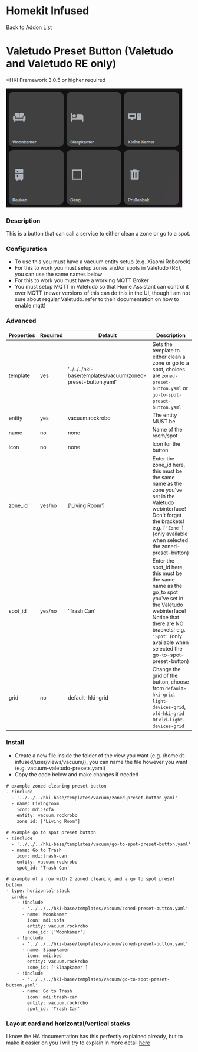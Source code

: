 # Homekit Infused

Back to [Addon List](../addon_list.md)

# Valetudo Preset Button (Valetudo and Valetudo RE only)
*HKI Framework 3.0.5 or higher required

![Homekit Infused](../images/vacuum-valetudo-zoned-cleaning-presets.png)

### Description
This is a button that can call a service to either clean a zone or go to a spot.

### Configuration
- To use this you must have a vacuum entity setup (e.g. Xiaomi Roborock)
- For this to work you must setup zones and/or spots in Valetudo (RE), you can use the same names below
- For this to work you must have a working MQTT Broker
- You must setup MQTT in Valetudo so that Home Assistant can control it over MQTT (newer versions of this can do this in the UI, though I am not sure about regular Valetudo. refer to their documentation on how to enable mqtt)

### Advanced

| Properties | Required | Default | Description |
|----------------------------------|-------------|----------------------------------|----------------------------------------------------------------------------------------------------------------------------------------------------------------------|
| template | yes | '../../../hki-base/templates/vacuum/zoned-preset-button.yaml' | Sets the template to either clean a zone or go to a spot, choices are `zoned-preset-button.yaml` or `go-to-spot-preset-button.yaml` |
| entity | yes | vacuum.rockrobo | The entity MUST be  |
| name | no | none | Name of the room/spot |
| icon | no | none | Icon for the button |
| zone_id | yes/no | ['Living Room'] | Enter the zone_id here, this must be the same name as the zone you've set in the Valetudo webinterface! Don't forget the brackets! e.g. `['Zone']` (only available when selected the zoned-preset-button) |
| spot_id | yes/no | 'Trash Can' | Enter the spot_id here, this must be the same name as the go_to spot you've set in the Valetudo webinterface! Notice that there are NO brackets! e.g. `'Spot'` (only available when selected the go-to-spot-preset-button) |
| grid | no | default-hki-grid | Change the grid of the button, choose from `default-hki-grid`, `light-devices-grid`, `old-hki-grid` or `old-light-devices-grid` |

### Install
- Create a new file inside the folder of the view you want (e.g. /homekit-infused/user/views/vacuum/), you can name the file however you want (e.g. vacuum-valetudo-presets.yaml)
- Copy the code below and make changes if needed

```
# example zoned cleaning preset button
- !include
  - '../../../hki-base/templates/vacuum/zoned-preset-button.yaml'
  - name: Livingroom
    icon: mdi:sofa
    entity: vacuum.rockrobo
    zone_id: ['Living Room']
```
```
# example go to spot preset button
- !include
  - '../../../hki-base/templates/vacuum/go-to-spot-preset-button.yaml'
  - name: Go to Trash
    icon: mdi:trash-can
    entity: vacuum.rockrobo
    spot_id: 'Trash Can'
```
```
# example of a row with 2 zoned cleaning and a go to spot preset button
- type: horizontal-stack
  cards:
    - !include
      - '../../../hki-base/templates/vacuum/zoned-preset-button.yaml'
      - name: Woonkamer
        icon: mdi:sofa
        entity: vacuum.rockrobo
        zone_id: ['Woonkamer']
    - !include
      - '../../../hki-base/templates/vacuum/zoned-preset-button.yaml'
      - name: Slaapkamer
        icon: mdi:bed
        entity: vacuum.rockrobo
        zone_id: ['Slaapkamer']
    - !include
      - '../../../hki-base/templates/vacuum/go-to-spot-preset-button.yaml'
      - name: Go to Trash
        icon: mdi:trash-can
        entity: vacuum.rockrobo
        spot_id: 'Trash Can'
```

### Layout card and horizontal/vertical stacks
I know the HA documentation has this perfectly explained already, but to make it easier on you I will try to explain in more detail [here](../addons/stacks.md)

